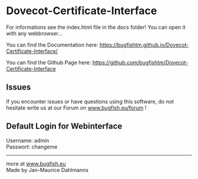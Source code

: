 # Dovecot-Certificate-Interface

For informations see the index.html file in the docs folder! You can open it with any webbrowser...

You can find the Documentation here:
https://bugfishtm.github.io/Dovecot-Certificate-Interface/

You can find the Github Page here:
https://github.com/bugfishtm/Dovecot-Certificate-Interface

## Issues
If you encounter issues or have questions using this software, do not hesitate write us at our Forum on www.bugfish.eu/forum !

## Default Login for Webinterface
Username: admin  
Passwort: changeme

----------------------------------------------------------------
more at www.bugfish.eu   
Made by Jan-Maurice Dahlmanns



